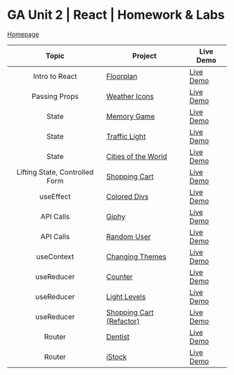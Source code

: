 # GA Unit 2 | React | Homework & Labs
[Homepage](https://ngsuwen.github.io/react-mini-projects/)

|  Topic  | Project                                                                                           | Live Demo                         |
|   :-:   | ------------------------------------------------------------------------------------------------- | --------------------------------- |
| Intro to React  | [Floorplan](https://github.com/ngsuwen/react-mini-projects/tree/main/floorplan)   | [Live Demo](https://ngsuwen.github.io/react-mini-projects/floorplan/build/)|
| Passing Props  | [Weather Icons](https://github.com/ngsuwen/react-mini-projects/tree/main/weather-icons)   | [Live Demo](https://ngsuwen.github.io/react-mini-projects/weather-icons/build/)|
| State  | [Memory Game](https://github.com/ngsuwen/react-mini-projects/tree/main/memory-game)   | [Live Demo](https://ngsuwen.github.io/react-mini-projects/memory-game/build/)|
| State  | [Traffic Light](https://github.com/ngsuwen/react-mini-projects/tree/main/traffic-light)   | [Live Demo](https://ngsuwen.github.io/react-mini-projects/traffic-light/build/)|
| State  | [Cities of the World](https://github.com/ngsuwen/react-mini-projects/tree/main/cities)   | [Live Demo](https://ngsuwen.github.io/react-mini-projects/cities/build/)|
| Lifting State, Controlled Form  | [Shopping Cart](https://github.com/ngsuwen/react-mini-projects/tree/main/shopping-cart)   | [Live Demo](https://ngsuwen.github.io/react-mini-projects/shopping-cart/build/)|
| useEffect  | [Colored Divs](https://github.com/ngsuwen/react-mini-projects/tree/main/colored-divs)   | [Live Demo](https://ngsuwen.github.io/react-mini-projects/colored-divs/build/)|
| API Calls  | [Giphy](https://github.com/ngsuwen/react-mini-projects/tree/main/giphy-api)   | [Live Demo](https://ngsuwen.github.io/react-mini-projects/giphy-api/build/)|
| API Calls  | [Random User](https://github.com/ngsuwen/react-mini-projects/tree/main/random-user)   | [Live Demo](https://ngsuwen.github.io/react-mini-projects/random-user/build/)|
| useContext  | [Changing Themes](https://github.com/ngsuwen/react-mini-projects/tree/main/usecontext-lab-themes)   | [Live Demo](https://ngsuwen.github.io/react-mini-projects/usecontext-lab-themes/build/)|
| useReducer  | [Counter](https://github.com/ngsuwen/react-mini-projects/tree/main/counter)   | [Live Demo](https://ngsuwen.github.io/react-mini-projects/counter/build/)|
| useReducer  | [Light Levels](https://github.com/ngsuwen/react-mini-projects/tree/main/light-levels)   | [Live Demo](https://ngsuwen.github.io/react-mini-projects/light-levels/build/)|
| useReducer  | [Shopping Cart (Refactor)](https://github.com/ngsuwen/react-mini-projects/tree/main/shopping-cart-refactor)   | [Live Demo](https://ngsuwen.github.io/react-mini-projects/shopping-cart-refactor/build/)|
| Router  | [Dentist](https://github.com/ngsuwen/react-mini-projects/tree/main/dentist)   | [Live Demo](https://ngsuwen.github.io/react-mini-projects/dentist/build/)|
| Router  | [iStock](https://github.com/ngsuwen/react-mini-projects/tree/main/istock)   | [Live Demo](https://ngsuwen.github.io/react-mini-projects/istock/build/)|
